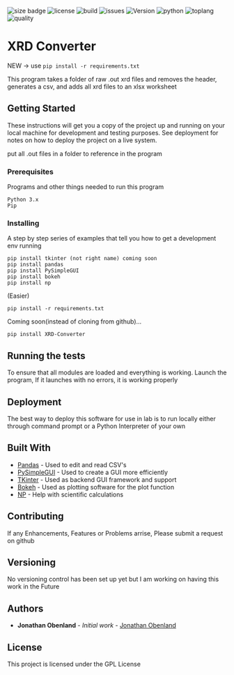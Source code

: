 ![size badge](https://img.shields.io/github/repo-size/Jobenland/XRD-Converter.svg) ![license](https://img.shields.io/github/license/Jobenland/XRD-Converter.svg) ![build](https://img.shields.io/badge/Build-Passing-green.svg) ![issues](https://img.shields.io/github/issues/Jobenland/XRD-Converter.svg) ![Version](https://img.shields.io/badge/Version-1.0.0-blue.svg) ![python](https://img.shields.io/badge/Python-3.x-lightgrey.svg) ![toplang](https://img.shields.io/github/languages/top/Jobenland/XRD-Converter.svg) ![quality](https://img.shields.io/badge/Code%20Quality-Testing...-red.svg)

# XRD Converter

NEW -> use `pip install -r requirements.txt`

This program takes a folder of raw .out xrd files and removes the header, generates a csv, and adds all xrd files to an xlsx worksheet


## Getting Started

These instructions will get you a copy of the project up and running on your local machine for development and testing purposes. See deployment for notes on how to deploy the project on a live system.

put all .out files in a folder to reference in the program

### Prerequisites

Programs and other things needed to run this program
```
Python 3.x
Pip
```

### Installing

A step by step series of examples that tell you how to get a development env running


```
pip install tkinter (not right name) coming soon
pip install pandas 
pip install PySimpleGUI
pip install bokeh
pip install np
```

(Easier)

```
pip install -r requirements.txt
```
Coming soon(instead of cloning from github)...
```
pip install XRD-Converter
```

## Running the tests

To ensure that all modules are loaded and everything is working. Launch the program, If it launches with no errors, it is working properly 

## Deployment

The best way to deploy this software for use in lab is to run locally either through command prompt or a Python Interpreter of your own
## Built With

* [Pandas](https://pandas.pydata.org/) - Used to edit and read CSV's
* [PySimpleGUI](https://pypi.org/project/PySimpleGUI/) - Used to create a GUI more efficiently
* [TKinter](https://docs.python.org/3/library/tkinter.html) - Used as backend GUI framework and support
* [Bokeh](https://bokeh.pydata.org/en/latest/) - Used as plotting software for the plot function
* [NP](http://cs231n.github.io/python-numpy-tutorial/) - Help with scientific calculations

## Contributing

If any Enhancements, Features or Problems arrise, Please submit a request on github

## Versioning

No versioning control has been set up yet but I am working on having this work in the Future 

## Authors

* **Jonathan Obenland** - *Initial work* - [Jonathan Obenland](https://github.com/jobenland)

## License

This project is licensed under the GPL License


